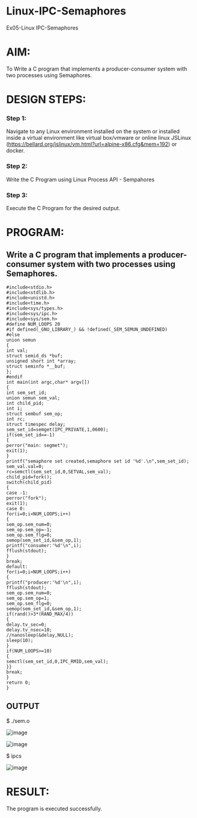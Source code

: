 # Linux-IPC-Semaphores
Ex05-Linux IPC-Semaphores

# AIM:
To Write a C program that implements a producer-consumer system with two processes using Semaphores.

# DESIGN STEPS:

### Step 1:

Navigate to any Linux environment installed on the system or installed inside a virtual environment like virtual box/vmware or online linux JSLinux (https://bellard.org/jslinux/vm.html?url=alpine-x86.cfg&mem=192) or docker.

### Step 2:

Write the C Program using Linux Process API - Sempahores

### Step 3:

Execute the C Program for the desired output. 

# PROGRAM:

## Write a C program that implements a producer-consumer system with two processes using Semaphores.
```
#include<stdio.h>
#include<stdlib.h>
#include<unistd.h>
#include<time.h>
#include<sys/types.h>
#include<sys/ipc.h>
#include<sys/sem.h>
#define NUM_LOOPS 20
#if defined(_GNU_LIBRARY_) && !defined(_SEM_SEMUN_UNDEFINED)
#else
union semun
{
int val;
struct semid_ds *buf;
unsigned short int *array;
struct seminfo *__buf;
};
#endif
int main(int argc,char* argv[])
{
int sem_set_id;
union semun sem_val;
int child_pid;
int i;
struct sembuf sem_op;
int rc;
struct timespec delay;
sem_set_id=semget(IPC_PRIVATE,1,0600);
if(sem_set_id==-1)
{
perror("main: segmet");
exit(1);
}
printf("semaphore set created,semaphore set id '%d'.\n",sem_set_id);
sem_val.val=0;
rc=semctl(sem_set_id,0,SETVAL,sem_val);
child_pid=fork();
switch(child_pid)
{
case -1:
perror("fork");
exit(1);
case 0:
for(i=0;i<NUM_LOOPS;i++)
{
sem_op.sem_num=0;
sem_op.sem_op=-1;
sem_op.sem_flg=0;
semop(sem_set_id,&sem_op,1);
printf("consumer:'%d'\n",i);
fflush(stdout);
}
break;
default:
for(i=0;i<NUM_LOOPS;i++)
{
printf("producer:'%d'\n",i);
fflush(stdout);
sem_op.sem_num=0;
sem_op.sem_op=1;
sem_op.sem_flg=0;
semop(sem_set_id,&sem_op,1);
if(rand()>3*(RAND_MAX/4))
{
delay.tv_sec=0;
delay.tv_nsec=10;
//nanosleep(&delay,NULL);
sleep(10);
}
if(NUM_LOOPS>=10)
{
semctl(sem_set_id,0,IPC_RMID,sem_val);
}}
break;
}       
return 0;
}
```



## OUTPUT

$ ./sem.o 

![image](https://github.com/user-attachments/assets/5b74d1bd-ba43-4886-942d-4ea658480592)

![image](https://github.com/user-attachments/assets/707b8b7c-6f5c-4f34-b81a-f5ecb63c4e94)

$ ipcs

![image](https://github.com/user-attachments/assets/e4fef744-e565-4551-8fb1-521224d1485b)


# RESULT:
The program is executed successfully.
